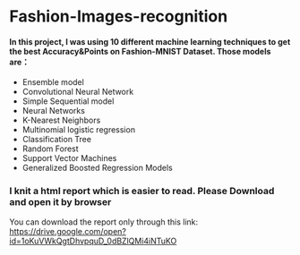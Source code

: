 # Fashion-Images-recognition

#### In this project, I was using 10 different machine learning techniques to get the best Accuracy&Points on Fashion-MNIST Dataset. Those models are：
* Ensemble model
* Convolutional Neural Network
* Simple Sequential model
* Neural Networks
* K-Nearest Neighbors
* Multinomial logistic regression
* Classification Tree
* Random Forest
* Support Vector Machines
* Generalized Boosted Regression Models


### I knit a html report which is easier to read. Please Download and open it by browser

You can download the report only through this link:
https://drive.google.com/open?id=1oKuVWkQgtDhvpquD_0dBZlQMi4iNTuKO
